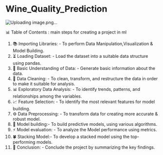 # Wine_Quality_Prediction
![Uploading image.png…]()

📊 Table of Contents : main steps for creating a project in ml

1. 📚 Importing Libraries: - To perform Data Manipulation,Visualization & Model Building.
2. ⏳ Loading Dataset: - Load the dataset into a suitable data structure using pandas.
3. 🧠 Basic Understanding of Data: - Generate basic information about the data.
4. 🧹 Data Cleaning: - To clean, transform, and restructure the data in order to make it suitable for analysis.
5. 📊 Exploratory Data Analysis: - To identify trends, patterns, and relationships among the variables.
6. 📈 Feature Selection: - To identify the most relevant features for model building.
7. ⚙️ Data Preprocessing: - To transform data for creating more accurate & robust model.
8. 🎯 Model building:- To build predictive models, using various algorithms.
9. ⚡️ Model evaluation: - To analyze the Model performance using metrics.
10. 🍀 Stacking Model:- To develop a stacked model using the top-performing models.
11. 🎈 Conclusion: - Conclude the project by summarizing the key findings.
